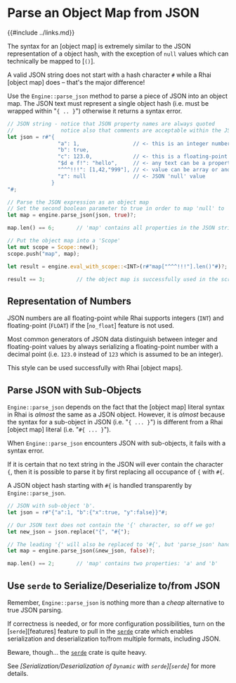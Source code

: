 Parse an Object Map from JSON
============================

{{#include ../links.md}}

The syntax for an [object map] is extremely similar to the JSON representation of a object hash,
with the exception of `null` values which can technically be mapped to [`()`].

A valid JSON string does not start with a hash character `#` while a Rhai [object map] does &ndash; that's the major difference!

Use the `Engine::parse_json` method to parse a piece of JSON into an object map.
The JSON text must represent a single object hash (i.e. must be wrapped within "`{ .. }`")
otherwise it returns a syntax error.

```rust , no_run
// JSON string - notice that JSON property names are always quoted
//               notice also that comments are acceptable within the JSON string
let json = r#"{
                "a": 1,                 // <- this is an integer number
                "b": true,
                "c": 123.0,             // <- this is a floating-point number
                "$d e f!": "hello",     // <- any text can be a property name
                "^^^!!!": [1,42,"999"], // <- value can be array or another hash
                "z": null               // <- JSON 'null' value
              }
"#;

// Parse the JSON expression as an object map
// Set the second boolean parameter to true in order to map 'null' to '()'
let map = engine.parse_json(json, true)?;

map.len() == 6;       // 'map' contains all properties in the JSON string

// Put the object map into a 'Scope'
let mut scope = Scope::new();
scope.push("map", map);

let result = engine.eval_with_scope::<INT>(r#"map["^^^!!!"].len()"#)?;

result == 3;          // the object map is successfully used in the script
```

Representation of Numbers
------------------------

JSON numbers are all floating-point while Rhai supports integers (`INT`) and floating-point (`FLOAT`) if
the [`no_float`] feature is not used.

Most common generators of JSON data distinguish between integer and floating-point values by always
serializing a floating-point number with a decimal point (i.e. `123.0` instead of `123` which is
assumed to be an integer).

This style can be used successfully with Rhai [object maps].


Parse JSON with Sub-Objects
--------------------------

`Engine::parse_json` depends on the fact that the [object map] literal syntax in Rhai is _almost_
the same as a JSON object.  However, it is _almost_ because the syntax for a sub-object in JSON
(i.e. "`{ ... }`") is different from a Rhai [object map] literal (i.e. "`#{ ... }`").

When `Engine::parse_json` encounters JSON with sub-objects, it fails with a syntax error.

If it is certain that no text string in the JSON will ever contain the character `{`,
then it is possible to parse it by first replacing all occupance of `{` with `#{`.

A JSON object hash starting with `#{` is handled transparently by `Engine::parse_json`.

```rust , no_run
// JSON with sub-object 'b'.
let json = r#"{"a":1, "b":{"x":true, "y":false}}"#;

// Our JSON text does not contain the '{' character, so off we go!
let new_json = json.replace("{", "#{");

// The leading '{' will also be replaced to '#{', but 'parse_json' handles this just fine.
let map = engine.parse_json(&new_json, false)?;

map.len() == 2;       // 'map' contains two properties: 'a' and 'b'
```


Use `serde` to Serialize/Deserialize to/from JSON
------------------------------------------------

Remember, `Engine::parse_json` is nothing more than a _cheap_ alternative to true JSON parsing.

If correctness is needed, or for more configuration possibilities, turn on the [`serde`][features]
feature to pull in the [`serde`](https://crates.io/crates/serde) crate which enables
serialization and deserialization to/from multiple formats, including JSON.

Beware, though... the [`serde`](https://crates.io/crates/serde) crate is quite heavy.

See _[Serialization/Deserialization of `Dynamic` with `serde`][`serde`]_ for more details.
